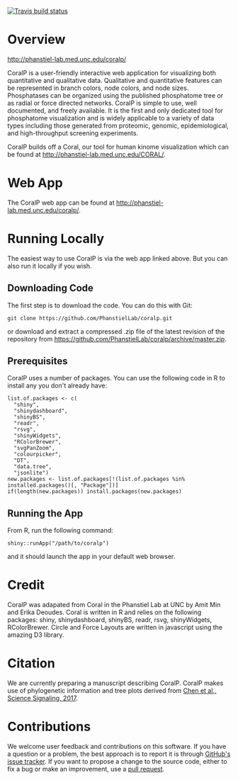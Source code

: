 [![Travis build status](https://travis-ci.org/PhanstielLab/coralp.svg?branch=master)](https://travis-ci.org/PhanstielLab/coralp)

# Overview

http://phanstiel-lab.med.unc.edu/coralp/

CoralP is a user-friendly interactive web application for visualizing both quantitative and qualitative data. Qualitative and quantitative features can be represented in branch colors, node colors, and node sizes. Phosphatases can be organized using the published phosphatome tree or as radial or force directed networks.  CoralP is simple to use, well documented, and freely available. It is the first and only dedicated tool for phosphatome visualization and is widely applicable to a variety of data types including those generated from proteomic, genomic, epidemiological, and high-throughput screening experiments.

CoralP builds off a Coral, our tool for human kinome visualization which can be found at http://phanstiel-lab.med.unc.edu/CORAL/.

# Web App

The CoralP web app can be found at http://phanstiel-lab.med.unc.edu/coralp/.

# Running Locally

The easiest way to use CoralP is via the web app linked above. But you can also run it locally if you wish.

## Downloading Code

The first step is to download the code. You can do this with Git:

```git clone https://github.com/PhanstielLab/coralp.git```

or download and extract a compressed .zip file of the latest revision of the repository from https://github.com/PhanstielLab/coralp/archive/master.zip.

## Prerequisites

CoralP uses a number of packages. You can use the following code in R to install any you don't already have:

```
list.of.packages <- c(
  "shiny", 
  "shinydashboard", 
  "shinyBS", 
  "readr", 
  "rsvg", 
  "shinyWidgets", 
  "RColorBrewer", 
  "svgPanZoom", 
  "colourpicker", 
  "DT", 
  "data.tree", 
  "jsonlite")
new.packages <- list.of.packages[!(list.of.packages %in% installed.packages()[, "Package"])]
if(length(new.packages)) install.packages(new.packages)
```

## Running the App

From R, run the following command:

```shiny::runApp("/path/to/coralp")```

and it should launch the app in your default web browser.

# Credit
CoralP was adapated from Coral in the Phanstiel Lab at UNC by Amit Min and Erika Deoudes.
Coral is written in R and relies on the following packages: shiny, shinydashboard, shinyBS, readr, rsvg, shinyWidgets, RColorBrewer.
Circle and Force Layouts are written in javascript using the amazing D3 library.

# Citation
We are currently preparing a manuscript describing CoralP.
CoralP makes use of phylogenetic information and tree plots derived from [Chen et al., Science Signaling, 2017](https://stke.sciencemag.org/content/10/474/eaag1796).

# Contributions

We welcome user feedback and contributions on this software. If you have a question or a problem, the best approach is to report it is through [GitHub's issue tracker](https://github.com/PhanstielLab/coralp/issues). If you want to propose a change to the source code, either to fix a bug or make an improvement, use a [pull request](https://github.com/PhanstielLab/coralp/pulls).
